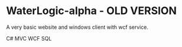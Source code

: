 # WaterLogic-alpha - OLD VERSION

A very basic website and windows client with wcf service.

C# MVC WCF SQL
